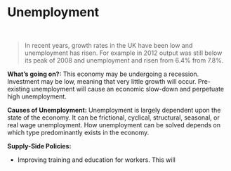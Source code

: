 # Unemployment

</br>

> In recent years, growth rates in the UK have been low and unemployment has risen. For example in 2012 output was still below its peak of 2008 and unemployment and risen from 6.4% from 7.8%.

**What’s going on?:** This economy may be undergoing a recession. Investment may be low, meaning that very little growth will occur. Pre-existing unemployment will cause an economic slow-down and perpetuate high unemployment.

**Causes of Unemployment:** Unemployment is largely dependent upon the state of the economy. It can be frictional, cyclical, structural, seasonal, or real wage unemployment. How unemployment can be solved depends on which type predominantly exists in the economy.
</br>

**Supply-Side Policies:**

- Improving training and education for workers. This will 

